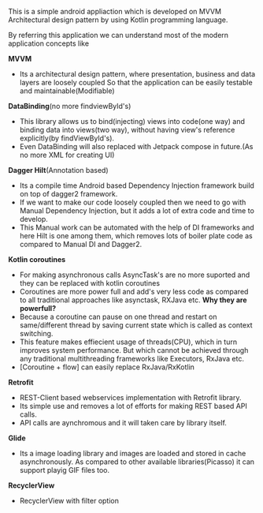 This is a simple android appliaction which is developed on MVVM Architectural design pattern by using Kotlin programming language.

By referring this application we can understand most of the modern application concepts like

**MVVM**
 - Its a architectural design pattern, where presentation, business and data layers are loosely coupled
   So that the application can be easily testable and maintainable(Modifiable)
 
**DataBinding**(no more findviewById's)
 - This library allows us to bind(injecting) views into code(one way) and binding data into views(two way),
   without having view's reference explicitly(by findViewById's).
 - Even DataBinding will also replaced with Jetpack compose in future.(As no more XML for creating UI)

**Dagger Hilt**(Annotation based)
 - Its a compile time Android based Dependency Injection framework build on top of dagger2 framework.
 - If we want to make our code loosely coupled then we need to go with Manual Dependency Injection,
   but it adds a lot of extra code and time to develop. 
 - This Manual work can be automated with the help of DI frameworks and here Hilt is one among them, 
   which removes lots of boiler plate code as compared to Manual DI and Dagger2.

**Kotlin coroutines**
- For making asynchronous calls AsyncTask's are no more suported and they can be replaced with
  kotlin coroutines
- Coroutines are more power full and add's very less code as compared to all
  traditional approaches like asynctask, RXJava etc.
  **Why they are powerfull?**
- Because a coroutine can pause on one thread and restart on same/different
  thread by saving current state which is called as context switching.
- This feature makes effiecient usage of threads(CPU), which in turn improves system performance. 
  But which cannot be achieved through any traditional multithreading frameworks like Executors, RxJava etc.
- [Coroutine + flow] can easily replace RxJava/RxKotlin

**Retrofit**
- REST-Client based webservices implementation with Retrofit library.
- Its simple use and removes a lot of efforts for making REST based API calls.
- API calls are aynchromous and it will taken care by library itself.

**Glide**
 - Its a image loading library and images are loaded and stored in cache asynchronously.
   As compared to other available libraries(Picasso) it can support playig GIF files too.

**RecyclerView**
 - RecyclerView with filter option
